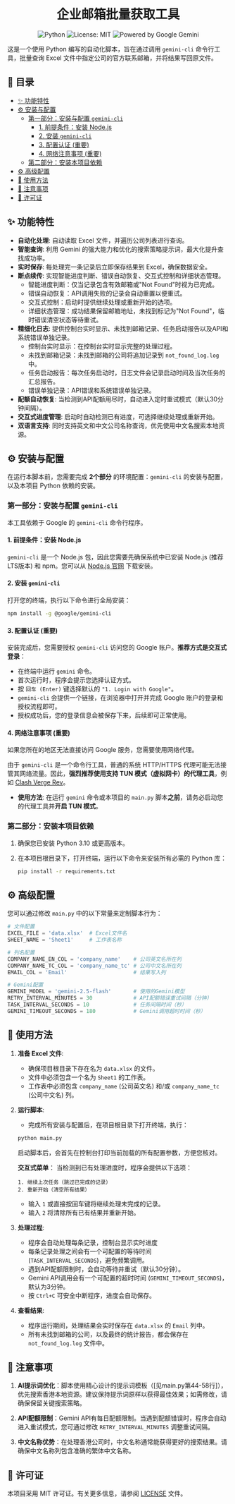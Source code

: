 <div align="center">
  <h1>企业邮箱批量获取工具</h1>
  <!-- Badges will go here -->
  <img alt="Python" src="https://img.shields.io/badge/Python-3.10%2B-blue?logo=python&logoColor=white">
  <img alt="License: MIT" src="https://img.shields.io/badge/License-MIT-yellow.svg">
  <img alt="Powered by Google Gemini" src="https://img.shields.io/badge/Powered%20by-Google%20Gemini-purple?logo=google&logoColor=white">
  <!-- Add more badges as needed, e.g., GitHub Actions status -->
</div>

这是一个使用 Python 编写的自动化脚本，旨在通过调用 `gemini-cli` 命令行工具，批量查询 Excel 文件中指定公司的官方联系邮箱，并将结果写回原文件。

## 📖 目录

- [✨ 功能特性](#-功能特性)
- [⚙️ 安装与配置](#-安装与配置)
  - [第一部分：安装与配置 `gemini-cli`](#-第一部分安装与配置-gemini-cli)
    - [1. 前提条件：安装 Node.js](#1-前提条件安装-nodejs)
    - [2. 安装 `gemini-cli`](#2-安装-gemini-cli)
    - [3. 配置认证 (重要)](#3-配置认证-重要)
    - [4. 网络注意事项 (重要)](#4-网络注意事项-重要)
  - [第二部分：安装本项目依赖](#-第二部分安装本项目依赖)
- [⚙️ 高级配置](#-高级配置)
- [🚀 使用方法](#-使用方法)
- [📝 注意事项](#-注意事项)
- [📄 许可证](#-许可证)

## ✨ 功能特性

- **自动化处理**: 自动读取 Excel 文件，并遍历公司列表进行查询。
- **智能查询**: 利用 Gemini 的强大能力和优化的搜索策略提示词，最大化提升查找成功率。
- **实时保存**: 每处理完一条记录后立即保存结果到 Excel，确保数据安全。
- **断点续传**: 实现智能进度判断、错误自动恢复、交互式控制和详细状态管理。
    - 智能进度判断：仅当记录包含有效邮箱或"Not Found"时视为已完成。
    - 错误自动恢复：API调用失败的记录会自动重置以便重试。
    - 交互式控制：启动时提供继续处理或重新开始的选项。
    - 详细状态管理：成功结果保留邮箱地址，未找到标记为"Not Found"，临时错误清空状态等待重试。
- **精细化日志**: 提供控制台实时显示、未找到邮箱记录、任务启动报告以及API和系统错误单独记录。
    - 控制台实时显示：在控制台实时显示完整的处理过程。
    - 未找到邮箱记录：未找到邮箱的公司将追加记录到 `not_found_log.log` 中。
    - 任务启动报告：每次任务启动时，日志文件会记录启动时间及当次任务的汇总报告。
    - 错误单独记录：API错误和系统错误单独记录。
- **配额自动恢复**: 当检测到API配额用尽时，自动进入定时重试模式（默认30分钟间隔）。
- **交互式进度管理**: 启动时自动检测已有进度，可选择继续处理或重新开始。
- **双语言支持**: 同时支持英文和中文公司名称查询，优先使用中文名搜索本地资源。

## ⚙️ 安装与配置

在运行本脚本前，您需要完成 **2个部分** 的环境配置：`gemini-cli` 的安装与配置，以及本项目 Python 依赖的安装。

### **第一部分：安装与配置 `gemini-cli`**

本工具依赖于 Google 的 `gemini-cli` 命令行程序。

#### 1. 前提条件：安装 Node.js

`gemini-cli` 是一个 Node.js 包，因此您需要先确保系统中已安装 Node.js (推荐LTS版本) 和 npm。您可以从 [Node.js 官网](https://nodejs.org/) 下载安装。

#### 2. 安装 `gemini-cli`

打开您的终端，执行以下命令进行全局安装：

```bash
npm install -g @google/gemini-cli
```

#### 3. 配置认证 (重要)

安装完成后，您需要授权 `gemini-cli` 访问您的 Google 账户。**推荐方式是交互式登录**：

- 在终端中运行 `gemini` 命令。
- 首次运行时，程序会提示您选择认证方式。
- 按 `回车 (Enter)` 键选择默认的 `"1. Login with Google"`。
- `gemini-cli` 会提供一个链接，在浏览器中打开并完成 Google 账户的登录和授权流程即可。
- 授权成功后，您的登录信息会被保存下来，后续即可正常使用。

#### 4. 网络注意事项 (重要)

如果您所在的地区无法直接访问 Google 服务，您需要使用网络代理。

由于 `gemini-cli` 是一个命令行工具，普通的系统 HTTP/HTTPS 代理可能无法接管其网络流量。因此，**强烈推荐使用支持 TUN 模式（虚拟网卡）的代理工具**，例如 [Clash Verge Rev](https://github.com/clash-verge-rev/clash-verge-rev)。

- **使用方法**: 在运行 `gemini` 命令或本项目的 `main.py` 脚本**之前**，请务必启动您的代理工具并**开启 TUN 模式**。

### **第二部分：安装本项目依赖**

1.  确保您已安装 Python 3.10 或更高版本。
2.  在本项目根目录下，打开终端，运行以下命令来安装所有必需的 Python 库：

    ```bash
    pip install -r requirements.txt
    ```

## ⚙️ 高级配置

您可以通过修改 `main.py` 中的以下常量来定制脚本行为：

```python
# 文件配置
EXCEL_FILE = 'data.xlsx'  # Excel文件名
SHEET_NAME = 'Sheet1'     # 工作表名称

# 列名配置
COMPANY_NAME_EN_COL = 'company_name'    # 公司英文名所在列
COMPANY_NAME_TC_COL = 'company_name_tc' # 公司中文名所在列
EMAIL_COL = 'Email'                     # 结果写入列

# Gemini配置
GEMINI_MODEL = 'gemini-2.5-flash'       # 使用的Gemini模型
RETRY_INTERVAL_MINUTES = 30             # API配额错误重试间隔（分钟）
TASK_INTERVAL_SECONDS = 10              # 任务间隔时间（秒）
GEMINI_TIMEOUT_SECONDS = 180            # Gemini调用超时时间（秒）
```

## 🚀 使用方法

1.  **准备 Excel 文件**:
    *   确保项目根目录下存在名为 `data.xlsx` 的文件。
    *   文件中必须包含一个名为 `Sheet1` 的工作表。
    *   工作表中必须包含 `company_name` (公司英文名) 和/或 `company_name_tc` (公司中文名) 列。

2.  **运行脚本**:
    *   完成所有安装与配置后，在项目根目录下打开终端，执行：

    ```bash
    python main.py
    ```

    启动脚本后，会首先在控制台打印当前加载的所有配置参数，方便您核对。

    **交互式菜单**：
    当检测到已有处理进度时，程序会提供以下选项：
    ```
    1. 继续上次任务（跳过已完成的记录）
    2. 重新开始（清空所有结果）
    ```
    - 输入 `1` 或直接按回车键将继续处理未完成的记录。
    - 输入 `2` 将清除所有已有结果并重新开始。

3.  **处理过程**:
    - 程序会自动处理每条记录，控制台显示实时进度
    - 每条记录处理之间会有一个可配置的等待时间 (`TASK_INTERVAL_SECONDS`)，避免频繁调用。
    - 遇到API配额限制时，会自动等待并重试（默认30分钟）。
    - Gemini API调用会有一个可配置的超时时间 (`GEMINI_TIMEOUT_SECONDS`)，默认为3分钟。
    - 按 `Ctrl+C` 可安全中断程序，进度会自动保存。

4.  **查看结果**:
    *   程序运行期间，处理结果会实时保存在 `data.xlsx` 的 `Email` 列中。
    *   所有未找到邮箱的公司，以及最终的统计报告，都会保存在 `not_found_log.log` 文件中。

## 📝 注意事项

1.  **AI提示词优化**：脚本使用精心设计的提示词模板（[见main.py第44-58行]），优先搜索香港本地资源。建议保持提示词原样以获得最佳效果；如需修改，请确保保留关键搜索策略。

2.  **API配额限制**：Gemini API有每日配额限制。当遇到配额错误时，程序会自动进入重试模式，您可通过修改 `RETRY_INTERVAL_MINUTES` 调整重试间隔。

3.  **中文名称优势**：在处理香港公司时，中文名称通常能获得更好的搜索结果。请确保中文名称列包含准确的繁体中文名称。

## 📄 许可证

本项目采用 MIT 许可证。有关更多信息，请参阅 [LICENSE](LICENSE) 文件。
